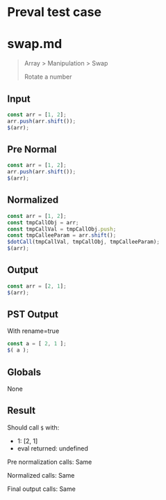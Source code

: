 # Preval test case

# swap.md

> Array > Manipulation > Swap
>
> Rotate a number

## Input

`````js filename=intro
const arr = [1, 2];
arr.push(arr.shift());
$(arr);
`````

## Pre Normal


`````js filename=intro
const arr = [1, 2];
arr.push(arr.shift());
$(arr);
`````

## Normalized


`````js filename=intro
const arr = [1, 2];
const tmpCallObj = arr;
const tmpCallVal = tmpCallObj.push;
const tmpCalleeParam = arr.shift();
$dotCall(tmpCallVal, tmpCallObj, tmpCalleeParam);
$(arr);
`````

## Output


`````js filename=intro
const arr = [2, 1];
$(arr);
`````

## PST Output

With rename=true

`````js filename=intro
const a = [ 2, 1 ];
$( a );
`````

## Globals

None

## Result

Should call `$` with:
 - 1: [2, 1]
 - eval returned: undefined

Pre normalization calls: Same

Normalized calls: Same

Final output calls: Same
